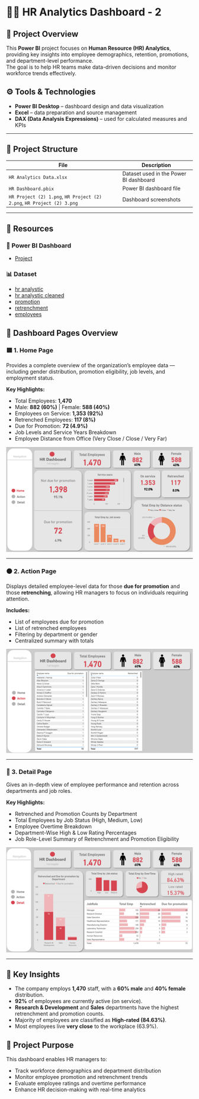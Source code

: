 # 🧍‍♀️ HR Analytics Dashboard - 2

## 📘 Project Overview
This **Power BI** project focuses on **Human Resource (HR) Analytics**, providing key insights into employee demographics, retention, promotions, and department-level performance.  
The goal is to help HR teams make data-driven decisions and monitor workforce trends effectively.


## ⚙️ Tools & Technologies
- **Power BI Desktop** – dashboard design and data visualization  
- **Excel** – data preparation and source management  
- **DAX (Data Analysis Expressions)** – used for calculated measures and KPIs  

---

## 🧱 Project Structure

| File | Description |
|------|--------------|
| `HR Analytics Data.xlsx` | Dataset used in the Power BI dashboard |
| `HR Dashboard.pbix` | Power BI dashboard file |
| `HR Project (2) 1.png`, `HR Project (2) 2.png`, `HR Project (2) 3.png` | Dashboard screenshots |

---

## 🔗 Resources

### 📁 Power BI Dashboard
- <a href=https://github.com/EsmerMemmedli/HR-Analytics-Dashboard-2/blob/main/HR%20Project%20(2).pbix>Project</a>

### 📊 Dataset
- <a href=https://github.com/EsmerMemmedli/HR-Analytics-Dashboard-2/blob/main/HR%20Analytics%20Data.xlsx>hr analystic</a>
- <a href=https://github.com/EsmerMemmedli/HR-Analytics-Dashboard-2/blob/main/HR_Analytics_Cleaned.csv>hr analystic cleaned</a>
- <a href=https://github.com/EsmerMemmedli/HR-Analytics-Dashboard-2/blob/main/data.%20promomtion.csv>promotion</a>
- <a href=https://github.com/EsmerMemmedli/HR-Analytics-Dashboard-2/blob/main/retrenchment.csv>retrenchment</a>
- <a href=https://github.com/EsmerMemmedli/HR-Analytics-Dashboard-2/blob/main/HR%20employee%20data.csv>employees</a>

## 🧭 Dashboard Pages Overview

### 🟥 1. Home Page
Provides a complete overview of the organization’s employee data — including gender distribution, promotion eligibility, job levels, and employment status.

**Key Highlights:**
- Total Employees: **1,470**  
- Male: **882 (60%)** | Female: **588 (40%)**  
- Employees on Service: **1,353 (92%)**  
- Retrenched Employees: **117 (8%)**  
- Due for Promotion: **72 (4.9%)**  
- Job Levels and Service Years Breakdown  
- Employee Distance from Office (Very Close / Close / Very Far)

![Image Alt Text](https://github.com/EsmerMemmedli/HR-Analytics-Dashboard-2/blob/main/HR%20Project%20(2)%201.png)

---

### ⚫ 2. Action Page
Displays detailed employee-level data for those **due for promotion** and those **retrenching**, allowing HR managers to focus on individuals requiring attention.

**Includes:**
- List of employees due for promotion  
- List of retrenched employees  
- Filtering by department or gender  
- Centralized summary with totals  

![Image Alt Text](https://github.com/EsmerMemmedli/HR-Analytics-Dashboard-2/blob/main/HR%20Project%20(2)%202.png)

---

### 🔴 3. Detail Page
Gives an in-depth view of employee performance and retention across departments and job roles.

**Key Highlights:**
- Retrenched and Promotion Counts by Department  
- Total Employees by Job Status (High, Medium, Low)  
- Employee Overtime Breakdown  
- Department-Wise High & Low Rating Percentages  
- Job Role-Level Summary of Retrenchment and Promotion Eligibility  

![Image Alt Text](https://github.com/EsmerMemmedli/HR-Analytics-Dashboard-2/blob/main/HR%20Project%20(2)%203.png)

---

## 🎯 Key Insights
- The company employs **1,470** staff, with a **60% male** and **40% female** distribution.  
- **92%** of employees are currently active (on service).  
- **Research & Development** and **Sales** departments have the highest retrenchment and promotion counts.  
- Majority of employees are classified as **High-rated (84.63%)**.  
- Most employees live **very close** to the workplace (63.9%).  



## 🧠 Project Purpose
This dashboard enables HR managers to:
- Track workforce demographics and department distribution  
- Monitor employee promotion and retrenchment trends  
- Evaluate employee ratings and overtime performance  
- Enhance HR decision-making with real-time analytics  

